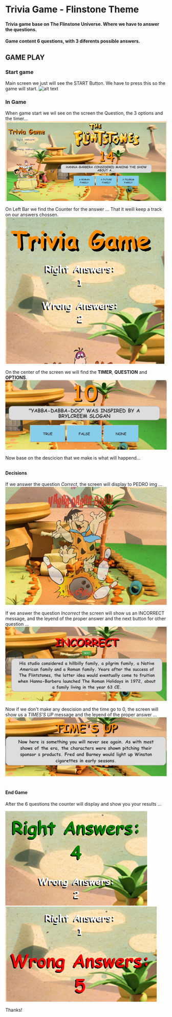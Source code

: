 # Trivia Game - Flinstone Theme

#### Trivia game base on The Flinstone Universe. Where we have to answer the questions.
#### Game content 6 questions, with 3 diferents possible answers.

## GAME PLAY
### Start game

Main screen we just will see the START Button. We have to press this so the game will start.
![alt text](https://github.com/marioiovanna/TriviaGame/blob/master/assets/img/game-screens/main.PNG "Main")

### In Game
When game start we wil see on the screen the Question, the 3 options and the timer...
![alt text](https://github.com/marioiovanna/TriviaGame/blob/master/assets/img/game-screens/start.PNG) 

On Left Bar we find the Counter for the answer ... That it weill keep a track on our answers chossen.
![alt text](https://github.com/marioiovanna/TriviaGame/blob/master/assets/img/game-screens/counter.PNG) 

On the center of the screen we will find the **TIMER**, **QUESTION** and **OPTIONS**.
![alt text](https://github.com/marioiovanna/TriviaGame/blob/master/assets/img/game-screens/mainHTML.PNG) 

Now base on the descicion that we make is what will happend...

##
#### Decisions 
If we answer the question *Correct*, the screen will display to PEDRO img ...
![alt text](https://github.com/marioiovanna/TriviaGame/blob/master/assets/img/game-screens/correct.PNG) 


If we answer the question *Incorrect* the screen will show us an INCORRECT message, and the leyend of the proper answer and the next button for other question ...
![alt text](https://github.com/marioiovanna/TriviaGame/blob/master/assets/img/game-screens/incorrect.PNG) 

Now if we don't make any descision and the time go to 0, the screen will show us a *TIMES'S UP* message and the leyend of the proper answer ...
![alt text](https://github.com/marioiovanna/TriviaGame/blob/master/assets/img/game-screens/timesup.PNG) 

# 
#### End Game
After the 6 questions the counter will display and show you your results ...

![alt text](https://github.com/marioiovanna/TriviaGame/blob/master/assets/img/game-screens/countercorrect.PNG) ![alt text](https://github.com/marioiovanna/TriviaGame/blob/master/assets/img/game-screens/counterwrong.PNG) 

Thanks!

